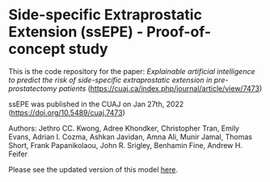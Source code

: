 # Side-specific Extraprostatic Extension (ssEPE) - Proof-of-concept study
This is the code repository for the paper: *Explainable artificial intelligence to predict the risk of side-specific extraprostatic extension in
pre-prostatectomy patients* (https://cuaj.ca/index.php/journal/article/view/7473)

ssEPE was published in the CUAJ on Jan 27th, 2022 (https://doi.org/10.5489/cuaj.7473)

Authors: Jethro CC. Kwong, Adree Khondker, Christopher Tran, Emily Evans, Adrian I. Cozma, Ashkan Javidan, Amna Ali, Munir Jamal, Thomas Short, Frank Papanikolaou, John R. Srigley, Benhamin Fine, Andrew H. Feifer

Please see the updated version of this model [here](https://github.com/JCCKwong/SEPERA).
